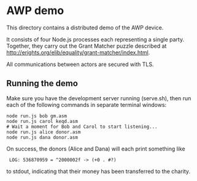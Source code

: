 # AWP demo

This directory contains a distributed demo of the AWP device.

It consists of four Node.js processes each representing a single party.
Together, they carry out the Grant Matcher puzzle described at
http://erights.org/elib/equality/grant-matcher/index.html.

All communications between actors are secured with TLS.

## Running the demo

Make sure you have the development server running (serve.sh), then run each
of the following commands in separate terminal windows:

    node run.js bob gm.asm
    node run.js carol keqd.asm
    # Wait a moment for Bob and Carol to start listening...
    node run.js alice donor.asm
    node run.js dana donor.asm

On success, the donors (Alice and Dana) will each print something like

     LOG: 536870959 = ^2000002f -> (+0 . #?)

to stdout, indicating that their money has been transferred to the charity.
